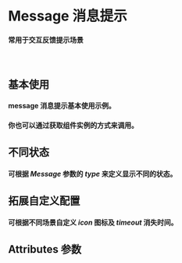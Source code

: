 <script setup>
import demo1 from './demo1.vue'
import demo2 from './demo2.vue'
import demo3 from './demo3.vue'
import demo4 from './demo4.vue'
import Attributes from './Attributes.vue'
import preview from '@/components/preview.vue'
</script>

# Message 消息提示

#### 常用于交互反馈提示场景

<br/>

## 基本使用

#### message 消息提示基本使用示例。

<demo1/>
<preview compName="message" demoName="demo1"/>

#### 你也可以通过获取组件实例的方式来调用。

<demo2/>
<preview compName="message" demoName="demo2"/>

## 不同状态

#### 可根据 _Message_ 参数的 _type_ 来定义显示不同的状态。

<demo3/>
<preview compName="message" demoName="demo3"/>

## 拓展自定义配置

#### 可根据不同场景自定义 _icon_ 图标及 _timeout_ 消失时间。

<demo4/>
<preview compName="message" demoName="demo4"/>

## Attributes 参数

<Attributes/>
<br/>

